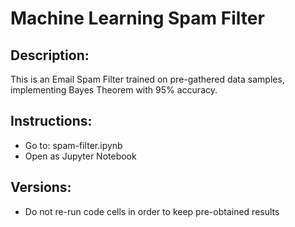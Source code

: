 # Machine Learning Spam Filter

## Description:
This is an Email Spam Filter trained on pre-gathered data samples, implementing Bayes Theorem with 95% accuracy.

## Instructions:
- Go to: spam-filter.ipynb
- Open as Jupyter Notebook

## Versions:
- Do not re-run code cells in order to keep pre-obtained results
